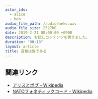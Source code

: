 ```yaml
---
actor_ids:
  - alice
  - bob
audio_file_path: /audio/neko.wav
audio_file_size: 2527kB
date: 2019-2-21 00:00:00 +0900
description: お試しコンテンツを置きました。
duration: "00:13"
layout: article
title: 吾輩は猫である
---
```


## 関連リンク

- [アリスとボブ - Wikipedia](https://ja.wikipedia.org/wiki/%E3%82%A2%E3%83%AA%E3%82%B9%E3%81%A8%E3%83%9C%E3%83%96)
- [NATOフォネティックコード - Wikipedia](https://ja.wikipedia.org/wiki/NATO%E3%83%95%E3%82%A9%E3%83%8D%E3%83%86%E3%82%A3%E3%83%83%E3%82%AF%E3%82%B3%E3%83%BC%E3%83%89)
